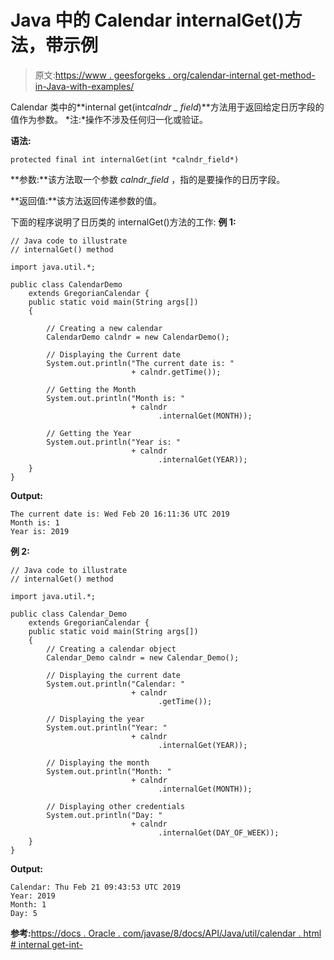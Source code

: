 # Java 中的 Calendar internalGet()方法，带示例

> 原文:[https://www . geesforgeks . org/calendar-internal get-method-in-Java-with-examples/](https://www.geeksforgeeks.org/calendar-internalget-method-in-java-with-examples/)

Calendar 类中的**internal get(int*calndr _ field*)**方法用于返回给定日历字段的值作为参数。
*注:*操作不涉及任何归一化或验证。

**语法:**

```
protected final int internalGet(int *calndr_field*)
```

**参数:**该方法取一个参数 *calndr_field* ，指的是要操作的日历字段。

**返回值:**该方法返回传递参数的值。

下面的程序说明了日历类的 internalGet()方法的工作:
**例 1:**

```
// Java code to illustrate
// internalGet() method

import java.util.*;

public class CalendarDemo
    extends GregorianCalendar {
    public static void main(String args[])
    {

        // Creating a new calendar
        CalendarDemo calndr = new CalendarDemo();

        // Displaying the Current date
        System.out.println("The current date is: "
                           + calndr.getTime());

        // Getting the Month
        System.out.println("Month is: "
                           + calndr
                                 .internalGet(MONTH));

        // Getting the Year
        System.out.println("Year is: "
                           + calndr
                                 .internalGet(YEAR));
    }
}
```

**Output:**

```
The current date is: Wed Feb 20 16:11:36 UTC 2019
Month is: 1
Year is: 2019

```

**例 2:**

```
// Java code to illustrate
// internalGet() method

import java.util.*;

public class Calendar_Demo
    extends GregorianCalendar {
    public static void main(String args[])
    {
        // Creating a calendar object
        Calendar_Demo calndr = new Calendar_Demo();

        // Displaying the current date
        System.out.println("Calendar: "
                           + calndr
                                 .getTime());

        // Displaying the year
        System.out.println("Year: "
                           + calndr
                                 .internalGet(YEAR));

        // Displaying the month
        System.out.println("Month: "
                           + calndr
                                 .internalGet(MONTH));

        // Displaying other credentials
        System.out.println("Day: "
                           + calndr
                                 .internalGet(DAY_OF_WEEK));
    }
}
```

**Output:**

```
Calendar: Thu Feb 21 09:43:53 UTC 2019
Year: 2019
Month: 1
Day: 5

```

**参考:**[https://docs . Oracle . com/javase/8/docs/API/Java/util/calendar . html # internal get-int-](https://docs.oracle.com/javase/8/docs/api/java/util/Calendar.html#internalGet-int-)